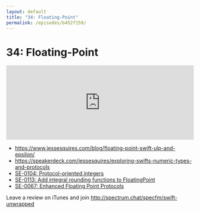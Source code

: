 ```yaml
---
layout: default
title: "34: Floating-Point"
permalink: /episodes/b452f159/
---
```


# 34: Floating-Point

<iframe frameBorder="0" height="200px" scrolling="no" seamless src="https://player.simplecast.com/f00dfd79-3a7e-46aa-9ac5-d0147cf8597e" width="100%"></iframe>

- https://www.jessesquires.com/blog/floating-point-swift-ulp-and-epsilon/
- https://speakerdeck.com/jessesquires/exploring-swifts-numeric-types-and-protocols
- [SE-0104: Protocol-oriented integers](https://github.com/apple/swift-evolution/blob/master/proposals/0104-improved-integers.md)
- [SE-0113: Add integral rounding functions to FloatingPoint](https://github.com/apple/swift-evolution/blob/master/proposals/0113-rounding-functions-on-floatingpoint.md)
- [SE-0067: Enhanced Floating Point Protocols](https://github.com/apple/swift-evolution/blob/master/proposals/0067-floating-point-protocols.md)

Leave a review on iTunes and join http://spectrum.chat/specfm/swift-unwrapped
